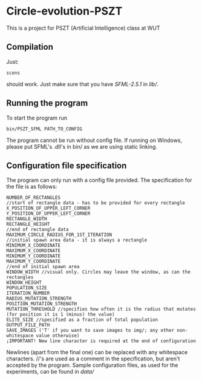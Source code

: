 # Circle-evolution-PSZT
This is a project for PSZT (Artificial Intelligence) class at WUT


## Compilation
Just:

    scons
should work. Just make sure that you have *SFML-2.5.1* in *lib/*. 

## Running the program
To start the program run

    bin/PSZT_SFML PATH_TO_CONFIG

The program cannot be run without config file. If running on Windows, please put SFML's .dll's in bin/ as we are using static linking.

## Configuration file specification
The program can only run with a config file provided. The specification for the file is as follows:

	NUMBER_OF_RECTANGLES
	//start of rectangle data - has to be provided for every rectangle
	X_POSITION_OF_UPPER_LEFT_CORNER
	Y_POSITION_OF_UPPER_LEFT_CORNER
	RECTANGLE_WIDTH
	RECTANGLE_HEIGHT
	//end of rectangle data
	MAXIMUM_CIRCLE_RADIUS_FOR_1ST_ITERATION
	//initial spawn area data - it is always a rectangle
	MINIMUM_X_COORDINATE
	MAXIMUM_X_COORDINATE
	MINIMUM_Y_COORDINATE
	MAXIMUM_Y_COORDINATE
    //end of initial spawn area
    WINDOW_WIDTH //visual only. Circles may leave the window, as can the rectangles
    WINDOW_HEIGHT
    POPULATION_SIZE
    ITERATION_NUMBER
    RADIUS_MUTATION_STRENGTH
    POSITION_MUTATION_STRENGTH
    MUTATION_THRESHOLD //specifies how often it is the radius that mutates (for position it is 1 (minus) the value)
    ELITE_SIZE //specified as a fraction of total population
    OUTPUT_FILE_PATH
    SAVE_IMAGES ('T' if you want to save images to img/; any other non-whitespace value otherwise)
    ¡IMPORTANT! New line character is required at the end of configuration

Newlines (apart from the final one) can be replaced with any whitespace characters. //'s are used as a comment in the specification, but aren't accepted by the program. 
Sample configuration files, as used for the experiments, can be found in *data/*